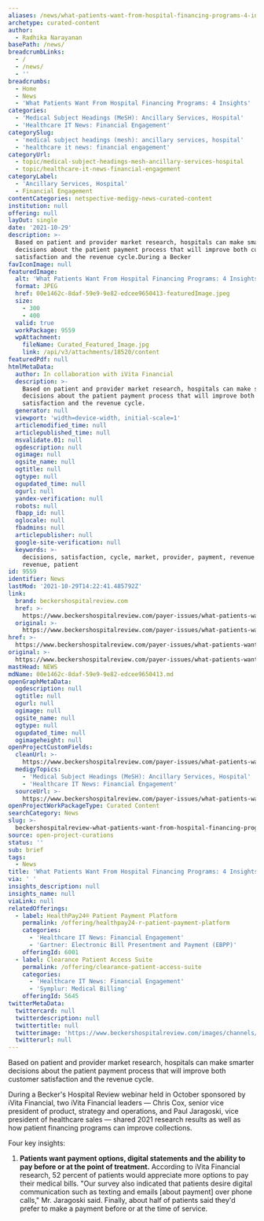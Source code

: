 ```yaml
---
aliases: /news/what-patients-want-from-hospital-financing-programs-4-insights
archetype: curated-content
author:
  - Radhika Narayanan
basePath: /news/
breadcrumbLinks:
  - /
  - /news/
  - ''
breadcrumbs:
  - Home
  - News
  - 'What Patients Want From Hospital Financing Programs: 4 Insights'
categories:
  - 'Medical Subject Headings (MeSH): Ancillary Services, Hospital'
  - 'Healthcare IT News: Financial Engagement'
categorySlug:
  - 'medical subject headings (mesh): ancillary services, hospital'
  - 'healthcare it news: financial engagement'
categoryUrl:
  - topic/medical-subject-headings-mesh-ancillary-services-hospital
  - topic/healthcare-it-news-financial-engagement
categoryLabel:
  - 'Ancillary Services, Hospital'
  - Financial Engagement
contentCategories: netspective-medigy-news-curated-content
institution: null
offering: null
layOut: single
date: '2021-10-29'
description: >-
  Based on patient and provider market research, hospitals can make smarter
  decisions about the patient payment process that will improve both customer
  satisfaction and the revenue cycle.During a Becker
favIconImage: null
featuredImage:
  alt: 'What Patients Want From Hospital Financing Programs: 4 Insights'
  format: JPEG
  href: 00e1462c-8daf-59e9-9e82-edcee9650413-featuredImage.jpeg
  size:
    - 300
    - 400
  valid: true
  workPackage: 9559
  wpAttachment:
    fileName: Curated_Featured_Image.jpg
    link: /api/v3/attachments/18520/content
featuredPdf: null
htmlMetaData:
  author: In collaboration with iVita Financial
  description: >-
    Based on patient and provider market research, hospitals can make smarter
    decisions about the patient payment process that will improve both customer
    satisfaction and the revenue cycle.
  generator: null
  viewport: 'width=device-width, initial-scale=1'
  articlemodified_time: null
  articlepublished_time: null
  msvalidate.01: null
  ogdescription: null
  ogimage: null
  ogsite_name: null
  ogtitle: null
  ogtype: null
  ogupdated_time: null
  ogurl: null
  yandex-verification: null
  robots: null
  fbapp_id: null
  oglocale: null
  fbadmins: null
  articlepublisher: null
  google-site-verification: null
  keywords: >-
    decisions, satisfaction, cycle, market, provider, payment, revenue cycle,
    revenue, patient
id: 9559
identifier: News
lastMod: '2021-10-29T14:22:41.485792Z'
link:
  brand: beckershospitalreview.com
  href: >-
    https://www.beckershospitalreview.com/payer-issues/what-patients-want-from-hospital-financing-programs-4-insights.html
  original: >-
    https://www.beckershospitalreview.com/payer-issues/what-patients-want-from-hospital-financing-programs-4-insights.html
href: >-
  https://www.beckershospitalreview.com/payer-issues/what-patients-want-from-hospital-financing-programs-4-insights.html
original: >-
  https://www.beckershospitalreview.com/payer-issues/what-patients-want-from-hospital-financing-programs-4-insights.html
mastHead: NEWS
mdName: 00e1462c-8daf-59e9-9e82-edcee9650413.md
openGraphMetaData:
  ogdescription: null
  ogtitle: null
  ogurl: null
  ogimage: null
  ogsite_name: null
  ogtype: null
  ogupdated_time: null
  ogimageheight: null
openProjectCustomFields:
  cleanUrl: >-
    https://www.beckershospitalreview.com/payer-issues/what-patients-want-from-hospital-financing-programs-4-insights.html
  medigyTopics:
    - 'Medical Subject Headings (MeSH): Ancillary Services, Hospital'
    - 'Healthcare IT News: Financial Engagement'
  sourceUrl: >-
    https://www.beckershospitalreview.com/payer-issues/what-patients-want-from-hospital-financing-programs-4-insights.html
openProjectWorkPackageType: Curated Content
searchCategory: News
slug: >-
  beckershospitalreview-what-patients-want-from-hospital-financing-programs-4-insights
source: open-project-curations
status: ''
sub: brief
tags:
  - News
title: 'What Patients Want From Hospital Financing Programs: 4 Insights'
via: ' '
insights_description: null
insights_name: null
viaLink: null
relatedOfferings:
  - label: HealthPay24® Patient Payment Platform
    permalink: /offering/healthpay24-r-patient-payment-platform
    categories:
      - 'Healthcare IT News: Financial Engagement'
      - 'Gartner: Electronic Bill Presentment and Payment (EBPP)'
    offeringId: 6001
  - label: Clearance Patient Access Suite
    permalink: /offering/clearance-patient-access-suite
    categories:
      - 'Healthcare IT News: Financial Engagement'
      - 'Symplur: Medical Billing'
    offeringId: 5645
twitterMetaData:
  twittercard: null
  twitterdescription: null
  twittertitle: null
  twitterimage: 'https://www.beckershospitalreview.com/images/channels/finance/2.jpg'
  twitterurl: null
---
```

<p>Based on patient and provider market research, hospitals can make smarter decisions about the patient payment process that will improve both customer satisfaction and the revenue cycle.</p><p>During a Becker's Hospital Review webinar held in October sponsored by iVita Financial, two iVita Financial leaders — Chris Cox, senior vice president of product, strategy and operations, and Paul Jaragoski, vice president of healthcare sales — shared 2021 research results as well as how patient financing programs can improve collections.</p><p>Four key insights:&nbsp;</p><ol><li><strong>Patients want payment options, digital statements and the ability to pay before or at the point of treatment.</strong> According to iVita Financial research, 52 percent of patients would appreciate more options to pay their medical bills. "Our&nbsp;survey also indicated that patients desire digital communication such as texting and emails [about payment] over phone calls," Mr. Jaragoski said. Finally, about half of patients said they'd prefer to make a payment before or at the time of service.</li></ol>